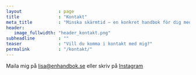 ```yaml
---
layout              : page
title               : "Kontakt"
meta_title          : "Minska skärmtid – en konkret handbok för dig med barn 1–10 år"
header:
   image_fullwidth: "header_kontakt.png"
subheadline         : ""
teaser              : "Vill du komma i kontakt med mig?"
permalink           : "/kontakt/"
---
```

Maila mig på lisa@enhandbok.se eller skriv på [Instagram][1]


[1]: https://www.instagram.com/enhandbok/
